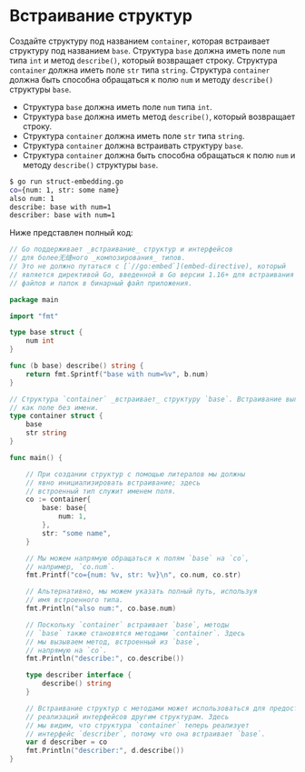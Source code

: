 # Встраивание структур

Создайте структуру под названием `container`, которая встраивает структуру под названием `base`. Структура `base` должна иметь поле `num` типа `int` и метод `describe()`, который возвращает строку. Структура `container` должна иметь поле `str` типа `string`. Структура `container` должна быть способна обращаться к полю `num` и методу `describe()` структуры `base`.

- Структура `base` должна иметь поле `num` типа `int`.
- Структура `base` должна иметь метод `describe()`, который возвращает строку.
- Структура `container` должна иметь поле `str` типа `string`.
- Структура `container` должна встраивать структуру `base`.
- Структура `container` должна быть способна обращаться к полю `num` и методу `describe()` структуры `base`.

```sh
$ go run struct-embedding.go
co={num: 1, str: some name}
also num: 1
describe: base with num=1
describer: base with num=1
```

Ниже представлен полный код:

```go
// Go поддерживает _встраивание_ структур и интерфейсов
// для более无缝ного _композирования_ типов.
// Это не должно путаться с [`//go:embed`](embed-directive), который
// является директивой Go, введенной в Go версии 1.16+ для встраивания
// файлов и папок в бинарный файл приложения.

package main

import "fmt"

type base struct {
	num int
}

func (b base) describe() string {
	return fmt.Sprintf("base with num=%v", b.num)
}

// Структура `container` _встраивает_ структуру `base`. Встраивание выглядит
// как поле без имени.
type container struct {
	base
	str string
}

func main() {

	// При создании структур с помощью литералов мы должны
	// явно инициализировать встраивание; здесь
	// встроенный тип служит именем поля.
	co := container{
		base: base{
			num: 1,
		},
		str: "some name",
	}

	// Мы можем напрямую обращаться к полям `base` на `co`,
	// например, `co.num`.
	fmt.Printf("co={num: %v, str: %v}\n", co.num, co.str)

	// Альтернативно, мы можем указать полный путь, используя
	// имя встроенного типа.
	fmt.Println("also num:", co.base.num)

	// Поскольку `container` встраивает `base`, методы
	// `base` также становятся методами `container`. Здесь
	// мы вызываем метод, встроенный из `base`,
	// напрямую на `co`.
	fmt.Println("describe:", co.describe())

	type describer interface {
		describe() string
	}

	// Встраивание структур с методами может использоваться для предоставления
	// реализаций интерфейсов другим структурам. Здесь
	// мы видим, что структура `container` теперь реализует
	// интерфейс `describer`, потому что она встраивает `base`.
	var d describer = co
	fmt.Println("describer:", d.describe())
}

```
